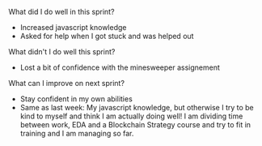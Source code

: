 What did I do well in this sprint?

- Increased javascript knowledge
- Asked for help when I got stuck and was helped out

What didn't I do well this sprint?

- Lost a bit of confidence with the minesweeper assignement

What can I improve on next sprint?

- Stay confident in my own abilities
- Same as last week: My javascript knowledge, but otherwise I try to be kind to myself and think I am actually doing well! I am dividing time between work, EDA and a Blockchain Strategy course and try to fit in training and I am managing so far.